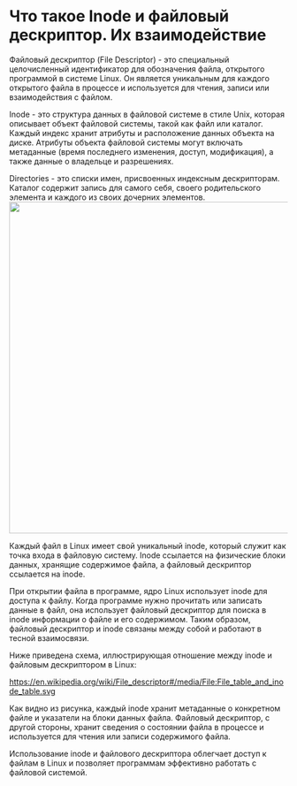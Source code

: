 # Что такое Inode и файловый дескриптор. Их взаимодействие


Файловый дескриптор (File Descriptor) - это специальный целочисленный идентификатор для обозначения файла, открытого программой в системе Linux. Он является уникальным для каждого открытого файла в процессе и используется для чтения, записи или взаимодействия с файлом. 

Inode - это структура данных в файловой системе в стиле Unix, которая описывает объект файловой системы, такой как файл или каталог. Каждый индекс хранит атрибуты и расположение данных объекта на диске. Атрибуты объекта файловой системы могут включать метаданные (время последнего изменения, доступ, модификация), а также данные о владельце и разрешениях.  

Directories - это списки имен, присвоенных индексным дескрипторам. Каталог содержит запись для самого себя, своего родительского элемента и каждого из своих дочерних элементов. 
<img src="https://elearn.epam.com/assets/courseware/v1/286f9886882f895852fda9e0409520db/asset-v1:RD_CIS+DOBCLinux+0422+type@asset+block/inode.png" width="800" height="600" >  

Каждый файл в Linux имеет свой уникальный inode, который служит как точка входа в файловую систему. Inode ссылается на физические блоки данных, хранящие содержимое файла, а файловый дескриптор ссылается на inode. 

При открытии файла в программе, ядро Linux использует inode для доступа к файлу. Когда программе нужно прочитать или записать данные в файл, она использует файловый дескриптор для поиска в inode информации о файле и его содержимом. Таким образом, файловый дескриптор и inode связаны между собой и работают в тесной взаимосвязи.

Ниже приведена схема, иллюстрирующая отношение между inode и файловым дескриптором в Linux:

https://en.wikipedia.org/wiki/File_descriptor#/media/File:File_table_and_inode_table.svg

Как видно из рисунка, каждый inode хранит метаданные о конкретном файле и указатели на блоки данных файла.
Файловый дескриптор, с другой стороны, хранит сведения о состоянии файла в процессе и используется для чтения или записи содержимого файла. 

Использование inode и файлового дескриптора облегчает доступ к файлам в Linux и позволяет программам эффективно работать с файловой системой.
